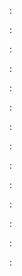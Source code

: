 :[](index.apib)

:[](overview.apib)

:[](authenticate-yourself.apib)

:[](products.apib)

:[](brands.apib)

:[](categories.apib)

:[](collections.apib)

:[](grids.apib)

:[](customers.apib)

:[](carts.apib)

:[](orders.apib)

:[](applications.apib)

:[](triggers.apib)

:[](procedures.apib)
